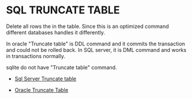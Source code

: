 # SQL TRUNCATE TABLE

Delete all rows the in the table.
Since this is an optimized command different databases handles it differently.

In oracle "Truncate table" is DDL command and it commits the transaction and could not be rolled back.
In SQL server, it is DML command and works in transactions normally.

sqlite do not have "Truncate table" command.

- [Sql Server Truncate table](https://learn.microsoft.com/en-us/sql/t-sql/statements/truncate-table-transact-sql?view=sql-server-ver16)

- [Oracle Truncate Table](https://docs.oracle.com/en/database/oracle/oracle-database/19/sqlrf/TRUNCATE-TABLE.html)